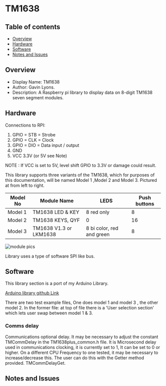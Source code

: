 
# TM1638

## Table of contents

  * [Overview](#overview)
  * [Hardware](#hardware)
  * [Software](#software)
  * [Notes and Issues](#notes-and-issues)

## Overview

* Display Name: TM1638
* Author: Gavin Lyons.
* Description: A Raspberry pi library to display data on 8-digit TM1638 seven segment modules.

## Hardware

Connections to RPI:

1. GPIO = STB = Strobe
2. GPIO  = CLK  = Clock
3. GPIO = DIO = Data input / output
4. GND
5. VCC 3.3V (or 5V see Note)

NOTE : If VCC is set to 5V, level shift GPIO to 3.3V or damage could result.

This library supports three variants of the TM1638,
which for purposes of this documentation,
will be named Model 1 ,Model 2 and Model 3.
Pictured at from left to right.

| Model No | Module Name | LEDS | Push buttons |
| ------ | ------ |  ------ | ------ |
| Model 1 | TM1638 LED & KEY | 8 red only | 8 |
| Model 2 | TM1638 KEYS, QYF  | 0 | 16 |
| Model 3 | TM1638 V1.3 or LKM1638  | 8 bi color,  red and green  | 8 |

![ module pics ](https://github.com/gavinlyonsrepo/TM1638plus/blob/master/extra/images/tm16383.jpg)

Library uses a type of software SPI like bus.

## Software

This library section is a port of my Arduino Library.

[ Arduino library github Link ](https://github.com/gavinlyonsrepo/TM1638plus)

There are two test example files, One does model 1 and model 3 , the other model 2.
In the former file: at top of file there is a 'User selection section' which lets user swap between model 1 & 3.

### Comms delay

Communications optional delay.
It may be necessary to adjust the constant  TMCommDelay in the TM1638plus_common.h file. It is Microsecond delay used in communications clocking, it is currently set to 1, 
It can be set to 0 or higher. On a different CPU Frequency to one tested, it may be necessary to increase/decrease this.
The user can do this with the Getter method provided. TMCommDelayGet.

## Notes and Issues


